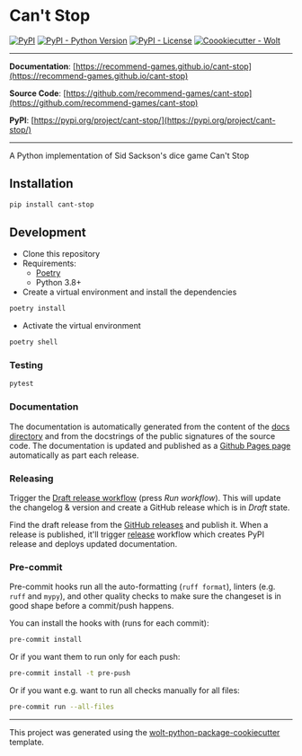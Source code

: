 # Can't Stop

[![PyPI](https://img.shields.io/pypi/v/cant-stop?style=flat-square)](https://pypi.python.org/pypi/cant-stop/)
[![PyPI - Python Version](https://img.shields.io/pypi/pyversions/cant-stop?style=flat-square)](https://pypi.python.org/pypi/cant-stop/)
[![PyPI - License](https://img.shields.io/pypi/l/cant-stop?style=flat-square)](https://pypi.python.org/pypi/cant-stop/)
[![Coookiecutter - Wolt](https://img.shields.io/badge/cookiecutter-Wolt-00c2e8?style=flat-square&logo=cookiecutter&logoColor=D4AA00&link=https://github.com/woltapp/wolt-python-package-cookiecutter)](https://github.com/woltapp/wolt-python-package-cookiecutter)


---

**Documentation**: [https://recommend-games.github.io/cant-stop](https://recommend-games.github.io/cant-stop)

**Source Code**: [https://github.com/recommend-games/cant-stop](https://github.com/recommend-games/cant-stop)

**PyPI**: [https://pypi.org/project/cant-stop/](https://pypi.org/project/cant-stop/)

---

A Python implementation of Sid Sackson's dice game Can't Stop

## Installation

```sh
pip install cant-stop
```

## Development

* Clone this repository
* Requirements:
  * [Poetry](https://python-poetry.org/)
  * Python 3.8+
* Create a virtual environment and install the dependencies

```sh
poetry install
```

* Activate the virtual environment

```sh
poetry shell
```

### Testing

```sh
pytest
```

### Documentation

The documentation is automatically generated from the content of the [docs directory](https://github.com/recommend-games/cant-stop/tree/master/docs) and from the docstrings
 of the public signatures of the source code. The documentation is updated and published as a [Github Pages page](https://pages.github.com/) automatically as part each release.

### Releasing

Trigger the [Draft release workflow](https://github.com/recommend-games/cant-stop/actions/workflows/draft_release.yml)
(press _Run workflow_). This will update the changelog & version and create a GitHub release which is in _Draft_ state.

Find the draft release from the
[GitHub releases](https://github.com/recommend-games/cant-stop/releases) and publish it. When
 a release is published, it'll trigger [release](https://github.com/recommend-games/cant-stop/blob/master/.github/workflows/release.yml) workflow which creates PyPI
 release and deploys updated documentation.

### Pre-commit

Pre-commit hooks run all the auto-formatting (`ruff format`), linters (e.g. `ruff` and `mypy`), and other quality
 checks to make sure the changeset is in good shape before a commit/push happens.

You can install the hooks with (runs for each commit):

```sh
pre-commit install
```

Or if you want them to run only for each push:

```sh
pre-commit install -t pre-push
```

Or if you want e.g. want to run all checks manually for all files:

```sh
pre-commit run --all-files
```

---

This project was generated using the [wolt-python-package-cookiecutter](https://github.com/woltapp/wolt-python-package-cookiecutter) template.
